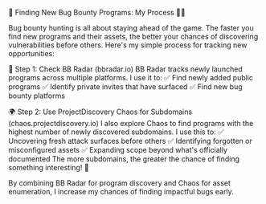 🚀 Finding New Bug Bounty Programs: My Process 🕵️‍♂️

Bug bounty hunting is all about staying ahead of the game. The faster you find new programs and their assets, the better your chances of discovering vulnerabilities before others. Here's my simple process for tracking new opportunities:

🔎 Step 1: Check BB Radar (bbradar.io)
BB Radar tracks newly launched programs across multiple platforms. I use it to:
✅ Find newly added public programs
✅ Identify private invites that have surfaced
✅ Find new bug bounty platforms

🌍 Step 2: Use ProjectDiscovery Chaos for Subdomains (chaos.projectdiscovery.io)
I also explore Chaos to find programs with the highest number of newly discovered subdomains. I use this to: 
✅ Uncovering fresh attack surfaces before others
✅ Identifying forgotten or misconfigured assets
✅ Expanding scope beyond what's officially documented
The more subdomains, the greater the chance of finding something interesting! 🚀

By combining BB Radar for program discovery and Chaos for asset enumeration, I increase my chances of finding impactful bugs early.
